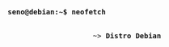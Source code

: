 <pre>

<strong>seno@debian:~$ neofetch</strong>


                    ~> <strong>Distro Debian</strong>

<pre>
